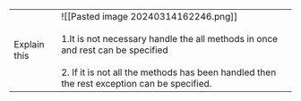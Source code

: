 
|              |                                                                                                                                                                                                                              |
| ------------ | ---------------------------------------------------------------------------------------------------------------------------------------------------------------------------------------------------------------------------- |
| Explain this | ![[Pasted image 20240314162246.png]]<br><br>1.It is not necessary handle the all methods in once and rest can be specified<br><br>2. If it is not all the methods has been handled then the rest exception can be specified. |

